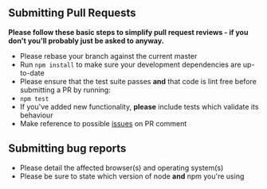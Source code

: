 ## Submitting Pull Requests

**Please follow these basic steps to simplify pull request reviews - if you don't you'll probably just be asked to anyway.**

* Please rebase your branch against the current master
* Run ```npm install``` to make sure your development dependencies are up-to-date
* Please ensure that the test suite passes **and** that code is lint free before submitting a PR by running:
 * ```npm test```
* If you've added new functionality, **please** include tests which validate its behaviour
* Make reference to possible [issues](https://github.com/UIUXEngineering/node-typescript-seed/issues) on PR comment

## Submitting bug reports

* Please detail the affected browser(s) and operating system(s)
* Please be sure to state which version of node **and** npm you're using
